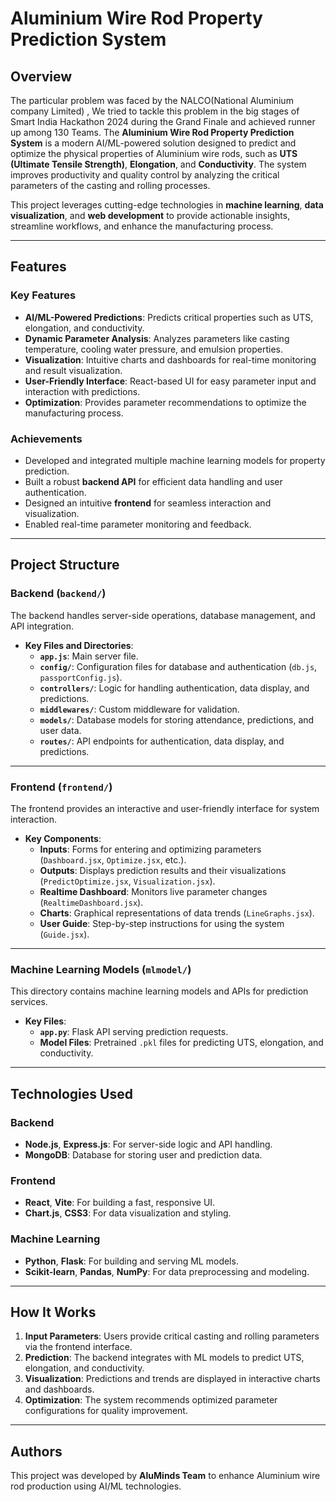 # Aluminium Wire Rod Property Prediction System

## Overview
The particular problem was faced by the NALCO(National Aluminium company Limited) , We tried to tackle this problem in the big stages of Smart India Hackathon 2024 during the Grand Finale and achieved runner up among 130 Teams.
The **Aluminium Wire Rod Property Prediction System** is a modern AI/ML-powered solution designed to predict and optimize the physical properties of Aluminium wire rods, such as **UTS (Ultimate Tensile Strength)**, **Elongation**, and **Conductivity**. The system improves productivity and quality control by analyzing the critical parameters of the casting and rolling processes. 

This project leverages cutting-edge technologies in **machine learning**, **data visualization**, and **web development** to provide actionable insights, streamline workflows, and enhance the manufacturing process.

---

## Features

### Key Features
- **AI/ML-Powered Predictions**: Predicts critical properties such as UTS, elongation, and conductivity.
- **Dynamic Parameter Analysis**: Analyzes parameters like casting temperature, cooling water pressure, and emulsion properties.
- **Visualization**: Intuitive charts and dashboards for real-time monitoring and result visualization.
- **User-Friendly Interface**: React-based UI for easy parameter input and interaction with predictions.
- **Optimization**: Provides parameter recommendations to optimize the manufacturing process.

### Achievements
- Developed and integrated multiple machine learning models for property prediction.
- Built a robust **backend API** for efficient data handling and user authentication.
- Designed an intuitive **frontend** for seamless interaction and visualization.
- Enabled real-time parameter monitoring and feedback.

---

## Project Structure

### Backend (`backend/`)
The backend handles server-side operations, database management, and API integration.

- **Key Files and Directories**:
  - **`app.js`**: Main server file.
  - **`config/`**: Configuration files for database and authentication (`db.js`, `passportConfig.js`).
  - **`controllers/`**: Logic for handling authentication, data display, and predictions.
  - **`middlewares/`**: Custom middleware for validation.
  - **`models/`**: Database models for storing attendance, predictions, and user data.
  - **`routes/`**: API endpoints for authentication, data display, and predictions.

---

### Frontend (`frontend/`)
The frontend provides an interactive and user-friendly interface for system interaction.

- **Key Components**:
  - **Inputs**: Forms for entering and optimizing parameters (`Dashboard.jsx`, `Optimize.jsx`, etc.).
  - **Outputs**: Displays prediction results and their visualizations (`PredictOptimize.jsx`, `Visualization.jsx`).
  - **Realtime Dashboard**: Monitors live parameter changes (`RealtimeDashboard.jsx`).
  - **Charts**: Graphical representations of data trends (`LineGraphs.jsx`).
  - **User Guide**: Step-by-step instructions for using the system (`Guide.jsx`).

---

### Machine Learning Models (`mlmodel/`)
This directory contains machine learning models and APIs for prediction services.

- **Key Files**:
  - **`app.py`**: Flask API serving prediction requests.
  - **Model Files**: Pretrained `.pkl` files for predicting UTS, elongation, and conductivity.

---

## Technologies Used

### Backend
- **Node.js**, **Express.js**: For server-side logic and API handling.
- **MongoDB**: Database for storing user and prediction data.

### Frontend
- **React**, **Vite**: For building a fast, responsive UI.
- **Chart.js**, **CSS3**: For data visualization and styling.

### Machine Learning
- **Python**, **Flask**: For building and serving ML models.
- **Scikit-learn**, **Pandas**, **NumPy**: For data preprocessing and modeling.

---

## How It Works
1. **Input Parameters**: Users provide critical casting and rolling parameters via the frontend interface.
2. **Prediction**: The backend integrates with ML models to predict UTS, elongation, and conductivity.
3. **Visualization**: Predictions and trends are displayed in interactive charts and dashboards.
4. **Optimization**: The system recommends optimized parameter configurations for quality improvement.

---

## Authors
This project was developed by **AluMinds Team** to enhance Aluminium wire rod production using AI/ML technologies.
